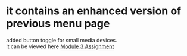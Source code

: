 # it contains an enhanced version of previous menu page<br>
added button toggle for small media devices.<br>
it can be viewed here [Module 3 Assignment](https://ary-an7.github.io/Coursera-web-dev/Module%203%20Assignment/)

